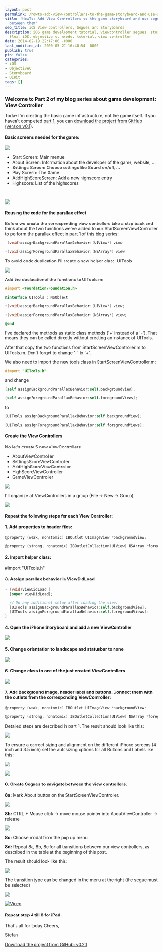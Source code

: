 ```yaml
---
layout: post
permalink: /howto-add-view-controllers-to-the-game-storyboard-and-use-segues-to-navigate-between-them/
title: 'HowTo: Add View Controllers to the game storyboard and use segues to navigate
  between them'
seo_title: iOS View Controllers, Segues and Storyboards
description: iOS game development tutorial, viewcontroller segues, storyboard, game
  flow, iOS, objective c, xcode, tutorial, view controller
date: 2014-02-19 22:47:00 -0000
last_modified_at: 2020-05-27 16:40:54 -0000
publish: true
pin: false
categories:
- iOS
- ObjectiveC
- Storyboard
- UIKit
tags: []
---
```

### Welcome to Part 2 of my blog series about game development: View Controller

Today I'm creating the basic game infrastructure, not the game itself. If you haven't completed [part 1](/howto-design-for-depth-creating-a-start-screen-with-parallax-animations-using-ios-7-motion-effects), you can [download the project from GitHub (version v0.1](https://github.com/stfnjstn/MyFirstGame/releases/tag/v0.1)).

#### Basic screens needed for the game:

[![](/assets/wp-content/uploads/2014/02/ViewControllers.jpg)](/assets/wp-content/uploads/2014/02/ViewControllers1.jpg)

  * Start Screen: Main menue
  * About Screen: Information about the developer of the game, website, ...
  * Settings Screen: Choose settings like Sound on/off, ...
  * Play Screen: The Game
  * AddHighScoreScreen: Add a new highscore entry
  * Highscore: List of the highscores



 

[![](/assets/wp-content/uploads/2014/02/ViewControllers2-1.jpg)](/assets/wp-content/uploads/2014/02/ViewControllers2-1.jpg)

#### Reusing the code for the parallax effect

Before we create the corresponding view controllers take a step back and think about the two functions we've added to our StartScreenViewController to perform the parallax effect in [part 1](/howto-design-for-depth-creating-a-start-screen-with-parallax-animations-using-ios-7-motion-effects) of this blog series:
```objectivec
-(void)assignBackgroundParallaxBehavior:(UIView*) view

-(void)assignForegroundParallaxBehavior:(NSArray*) view
```
To avoid code duplication I'll create a new helper class: UITools 

[![](/assets/wp-content/uploads/2014/02/ViewControllers3-1.jpg)](/assets/wp-content/uploads/2014/02/ViewControllers3-1.jpg)

Add the declarationof the functions to UITools.m:
```objectivec
#import <Foundation/Foundation.h>

@interface UITools : NSObject

+(void)assignBackgroundParallaxBehavior:(UIView*) view;

+(void)assignForegroundParallaxBehavior:(NSArray*) view;

@end
```

I've declared the methods as static class methods ('+' instead of a '-'). That means they can be called directly without creating an instance of UITools.

After that copy the two functions from StartScreenViewController.m to UITools.m. Don't forget to change '-' to '+'.

We also need to import the new tools class in StartScreenViewController.m:
```objectivec
#import "UITools.h"
```
and change
```objectivec
[self assignBackgroundParallaxBehavior:self.backgroundView];

[self assignForegroundParallaxBehavior:self.foregroundViews];
```
to 
```objectivec
[UITools assignBackgroundParallaxBehavior:self.backgroundView];

[UITools assignForegroundParallaxBehavior:self.foregroundViews];
```
#### Create the View Controllers

No let's create 5 new ViewControllers: 

  * AboutViewController
  * SettingsScoreViewController
  * AddHighScoreViewController
  * HighScoreViewController
  * GameViewController



[![](/assets/wp-content/uploads/2014/02/ViewControllers4-1.jpg)](/assets/wp-content/uploads/2014/02/ViewControllers4-1.jpg)

I'll organize all ViewControllers in a group (File -> New -> Group) 

[![](/assets/wp-content/uploads/2014/02/ViewControllers5.png)](/assets/wp-content/uploads/2014/02/ViewControllers5.png)

#### Repeat the following steps for each View Controller:

#### **1.** Add properties to header files:
```objectivec
@property (weak, nonatomic) IBOutlet UIImageView *backgroundView;

@property (strong, nonatomic) IBOutletCollection(UIView) NSArray *foregroundViews;
```
#### **2.** Import helper class:

#import "UITools.h"

#### **3.** Assign parallax behavior in ViewDidLoad
```objectivec
- (void)viewDidLoad {
  [super viewDidLoad];

  // Do any additional setup after loading the view.
  [UITools assignBackgroundParallaxBehavior:self.backgroundView];
  [UITools assignForegroundParallaxBehavior:self.foregroundViews];
}
```

#### **4.** Open the iPhone Storyboard and add a new ViewController

[![](/assets/wp-content/uploads/2014/02/ViewControllers6-1.jpg)](/assets/wp-content/uploads/2014/02/ViewControllers6-1.jpg)

#### **5.** Change orientation to landscape and statusbar to none

[![](/assets/wp-content/uploads/2014/02/ViewControllers8.png)](/assets/wp-content/uploads/2014/02/ViewControllers8.png)

#### **6.** Change class to one of the just created ViewControllers

[![](/assets/wp-content/uploads/2014/02/ViewControllers7.png)](/assets/wp-content/uploads/2014/02/ViewControllers7.png)

#### **7.** Add Background image, header label and buttons. Connect them with the outlets from the corresponding ViewController:
```objectivec
@property (weak, nonatomic) IBOutlet UIImageView *backgroundView;

@property (strong, nonatomic) IBOutletCollection(UIView) NSArray *foregroundViews;
```
Detailed steps are described in [part 1](/howto-design-for-depth-creating-a-start-screen-with-parallax-animations-using-ios-7-motion-effects). The result should look like this: 

[![](/assets/wp-content/uploads/2014/02/ViewControllers9-1.jpg)](/assets/wp-content/uploads/2014/02/ViewControllers9-1.jpg)

To ensure a correct sizing and alignment on the different iPhone screens (4 inch and 3.5 inch) set the autosizing options for all Buttons and Labels like this:

[![](/assets/wp-content/uploads/2014/02/ViewControllers14-1.jpg)](/assets/wp-content/uploads/2014/02/ViewControllers14-1.jpg)

[![](/assets/wp-content/uploads/2014/02/ViewControllers15-1.jpg)](/assets/wp-content/uploads/2014/02/ViewControllers15-1.jpg)

#### 8\. Create Segues to navigate between the view controllers:

**8a:** Mark About button on the StartScreenViewController.

[![](/assets/wp-content/uploads/2014/02/ViewControllers10-1.jpg)](/assets/wp-content/uploads/2014/02/ViewControllers10-1.jpg)

**8b:** CTRL + Mouse click -> move mouse pointer into AboutViewController -> release 

[![](/assets/wp-content/uploads/2014/02/ViewControllers11-1.jpg)](/assets/wp-content/uploads/2014/02/ViewControllers11-1.jpg)

**8c:** Choose modal from the pop up menu 

**8d:** Repeat 8a, 8b, 8c for all transitions between our view controllers, as described in the table at the beginning of this post.

The result should look like this:

[![](/assets/wp-content/uploads/2014/02/ViewControllers12-1.jpg)](/assets/wp-content/uploads/2014/02/ViewControllers12-1.jpg)

The transition type can be changed in the menu at the right (the segue must be selected) 

[![](/assets/wp-content/uploads/2014/02/ViewControllers13.png)](/assets/wp-content/uploads/2014/02/ViewControllers13.png)


[![Video](/assets/wp-content/uploads/2014/02/Video.png)](https://www.youtube.com/watch?v=pBrYeJxmPqk)


#### Repeat step 4 till 8 for iPad.

That's all for today Cheers, 

Stefan

[Download the project from GitHub: v0.2.1](https://github.com/stfnjstn/MyFirstGame/releases/tag/v0.2.1)

